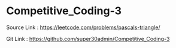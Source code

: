 # Competitive_Coding-3
Source Link : https://leetcode.com/problems/pascals-triangle/

Git Link : https://github.com/super30admin/Competitive_Coding-3


